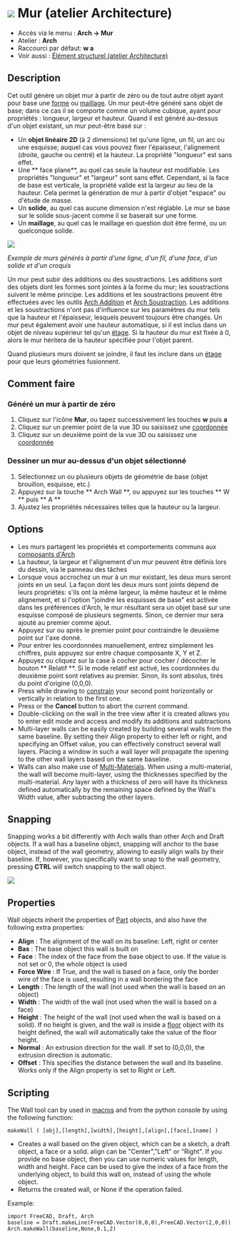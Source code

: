 # ![](images/Arch_Wall.svg) Mur (atelier Architecture)

- Accès via le menu : **Arch → Mur**
- Atelier : **Arch**
- Raccourci par défaut: **w a**
- Voir aussi : [Élément structurel (atelier Architecture)](Arch_Structure)

## Description

Cet outil génère un objet mur à partir de zéro ou de tout autre objet ayant pour base une [forme](Part_Module) ou [maillage](Mesh_Module). Un mur peut-être généré sans objet de base; dans ce cas il se comporte comme un volume cubique, ayant pour propriétés : longueur, largeur et hauteur. Quand il est généré au-dessus d'un objet existant, un mur peut-être basé sur :

- Un **objet linéaire 2D** (à 2 dimensions) tel qu'une ligne, un fil, un arc ou une esquisse; auquel cas vous pouvez fixer l'épaisseur, l'alignement (droite, gauche ou centré) et la hauteur. La propriété "longueur" est sans effet.
- Une ** face plane**, au quel cas seule la hauteur est modifiable. Les propriétés "longueur" et "largeur" sont sans effet. Cependant, si la face de base est verticale, la propriété valide est la largeur au lieu de la hauteur. Cela permet la génération de mur à partir d'objet "espace" ou d'étude de masse.
- Un **solide**, au quel cas aucune dimension n'est réglable. Le mur se base sur le solide sous-jacent comme il se baserait sur une forme.
- Un **maillage**, au quel cas le maillage en question doit être fermé, ou un quelconque solide.

![](images/Arch_Wall_example.jpg)

*Exemple de murs générés à partir d'une ligne, d'un fil, d'une face, d'un solide et d'un croquis*

Un mur peut subir des additions ou des soustractions. Les additions sont des objets dont les formes sont jointes à la forme du mur; les soustractions suivent le même principe. Les additions et les soustractions peuvent être effectuées avec les outils [Arch Addition](Arch_Add) et [Arch Soustraction](Arch_Remove). Les additions et les soustractions n'ont pas d'influence sur les paramètres du mur tels que la hauteur et l'épaisseur, lesquels peuvent toujours être changés. Un mur peut également avoir une hauteur automatique, si il est inclus dans un objet de niveau supérieur tel qu'un [étage](Arch_Floor "wikilink"). Si la hauteur du mur est fixée à 0, alors le mur héritera de la hauteur spécifiée pour l'objet parent.

Quand plusieurs murs doivent se joindre, il faut les inclure dans un [étage](Arch_Floor "wikilink") pour que leurs géométries fusionnent.

## Comment faire

### Généré un mur à partir de zéro

1. Cliquez sur l'icône **Mur**, ou tapez successivement les touches **w** puis **a**
2. Cliquez sur un premier point de la vue 3D ou saisissez une [coordonnée](Draft_Coordinates "wikilink")
3. Cliquez sur un deuxième point de la vue 3D ou saisissez une [coordonnée](Draft_Coordinates "wikilink")

### Dessiner un mur au-dessus d'un objet sélectionné

1. Sélectionnez un ou plusieurs objets de géométrie de base (objet brouillon, esquisse, etc.)
2. Appuyez sur la touche ** Arch Wall **, ou appuyez sur les touches ** W ** puis ** A **
3. Ajustez les propriétés nécessaires telles que la hauteur ou la largeur.

## Options

- Les murs partagent les propriétés et comportements communs aux [ composants d'Arch ](Arch_Component "wikilink")
- La hauteur, la largeur et l'alignement d'un mur peuvent être définis lors du dessin, via le panneau des tâches
- Lorsque vous accrochez un mur à un mur existant, les deux murs seront joints en un seul. La façon dont les deux murs sont joints dépend de leurs propriétés: s'ils ont la même largeur, la même hauteur et le même alignement, et si l'option "joindre les esquisses de base" est activée dans les préférences d'Arch, le mur résultant sera un objet basé sur une esquisse composé de plusieurs segments. Sinon, ce dernier mur sera ajouté au premier comme ajout.
- Appuyez sur ou après le premier point pour contraindre le deuxième point sur l'axe donné.
- Pour entrer les coordonnées manuellement, entrez simplement les chiffres, puis appuyez sur entre chaque composante X, Y et Z.
- Appuyez ou cliquez sur la case à cocher pour cocher / décocher le bouton ** Relatif **. Si le mode relatif est activé, les coordonnées du deuxième point sont relatives au premier. Sinon, ils sont absolus, tirés du point d'origine (0,0,0).
- Press while drawing to [constrain](Draft_Constrain "wikilink") your second point horizontally or vertically in relation to the first one.
- Press or the **Cancel** button to abort the current command.
- Double-clicking on the wall in the tree view after it is created allows you to enter edit mode and access and modify its additions and subtractions
- Multi-layer walls can be easily created by building several walls from the same baseline. By setting their Align property to either left or right, and specifying an Offset value, you can effectively construct several wall layers. Placing a window in such a wall layer will propagate the opening to the other wall layers based on the same baseline.
- Walls can also make use of [Multi-Materials](Arch_MultiMaterial "wikilink"). When using a multi-material, the wall will become multi-layer, using the thicknesses specified by the multi-material. Any layer with a thickness of zero will have its thickness defined automatically by the remaining space defined by the Wall's Width value, after subtracting the other layers.

## Snapping

Snapping works a bit differently with Arch walls than other Arch and Draft objects. If a wall has a baseline object, snapping will anchor to the base object, instead of the wall geometry, allowing to easily align walls by their baseline. If, however, you specifically want to snap to the wall geometry, pressing **CTRL** will switch snapping to the wall object.

![](images/Arch_wall_snap.jpg)

## Properties

Wall objects inherit the properties of [Part](Part_Module "wikilink") objects, and also have the following extra properties:

- **Align** : The alignment of the wall on its baseline: Left, right or center
- **Bas** : The base object this wall is built on
- **Face** : The index of the face from the base object to use. If the value is not set or 0, the whole object is used
- **Force Wire** : If True, and the wall is based on a face, only the border wire of the face is used, resulting in a wall bordering the face
- **Length** : The length of the wall (not used when the wall is based on an object)
- **Width** : The width of the wall (not used when the wall is based on a face)
- **Height** : The height of the wall (not used when the wall is based on a solid). If no height is given, and the wall is inside a [floor](Arch_Floor "wikilink") object with its height defined, the wall will automatically take the value of the floor height.
- **Normal** : An extrusion direction for the wall. If set to (0,0,0), the extrusion direction is automatic.
- **Offset** : This specifies the distance between the wall and its baseline. Works only if the Align property is set to Right or Left.

## Scripting

The Wall tool can by used in [macros](macros "wikilink") and from the python console by using the following function:

    makeWall ( [obj],[length],[width],[height],[align],[face],[name] ) 
    

- Creates a wall based on the given object, which can be a sketch, a draft object, a face or a solid. align can be "Center","Left" or "Right". If you provide no base object, then you can use numeric values for length, width and height. Face can be used to give the index of a face from the underlying object, to build this wall on, instead of using the whole object.
- Returns the created wall, or None if the operation failed.

Example:

    import FreeCAD, Draft, Arch
    baseline = Draft.makeLine(FreeCAD.Vector(0,0,0),FreeCAD.Vector(2,0,0))
    Arch.makeWall(baseline,None,0.1,2)